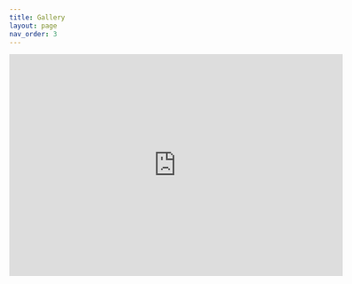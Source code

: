 ```yaml
---
title: Gallery
layout: page
nav_order: 3
---
```


<iframe src="https://photos.google.com/share/AF1QipMgI86HBd7O_ojhrOVkXGtis3DC1S1yMAyPjrkpVQmdc8s0TSXYUAuQyGN8yPrrRQ?key=YS11T3hEWVZuSEFmcXJzaWRRMVhGTzNnWEJUMlhB" width="600" height="400" frameborder="0" allowfullscreen></iframe>